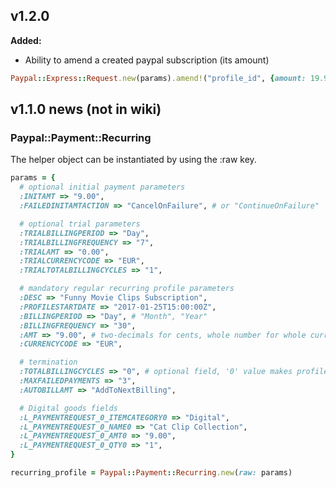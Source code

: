 ## v1.2.0
__Added:__
- Ability to amend a created paypal subscription (its amount)

```rb
Paypal::Express::Request.new(params).amend!("profile_id", {amount: 19.95, note: "will show up in email and profile logs"})
```

## v1.1.0 news (not in wiki)
### Paypal::Payment::Recurring
The helper object can be instantiated by using the :raw key.  

```rb
params = {
  # optional initial payment parameters
  :INITAMT => "9.00",
  :FAILEDINITAMTACTION => "CancelOnFailure", # or "ContinueOnFailure"

  # optional trial parameters
  :TRIALBILLINGPERIOD => "Day",
  :TRIALBILLINGFREQUENCY => "7",
  :TRIALAMT => "0.00",
  :TRIALCURRENCYCODE => "EUR",
  :TRIALTOTALBILLINGCYCLES => "1",

  # mandatory regular recurring profile parameters
  :DESC => "Funny Movie Clips Subscription",
  :PROFILESTARTDATE => "2017-01-25T15:00:00Z",
  :BILLINGPERIOD => "Day", # "Month", "Year"
  :BILLINGFREQUENCY => "30",
  :AMT => "9.00", # two-decimals for cents, whole number for whole currency, like a Euro or Dollar
  :CURRENCYCODE => "EUR",

  # termination
  :TOTALBILLINGCYCLES => "0", # optional field, '0' value makes profile last forever
  :MAXFAILEDPAYMENTS => "3",
  :AUTOBILLAMT => "AddToNextBilling",

  # Digital goods fields
  :L_PAYMENTREQUEST_0_ITEMCATEGORY0 => "Digital",
  :L_PAYMENTREQUEST_0_NAME0 => "Cat Clip Collection",
  :L_PAYMENTREQUEST_0_AMT0 => "9.00",
  :L_PAYMENTREQUEST_0_QTY0 => "1",
}

recurring_profile = Paypal::Payment::Recurring.new(raw: params)
```
